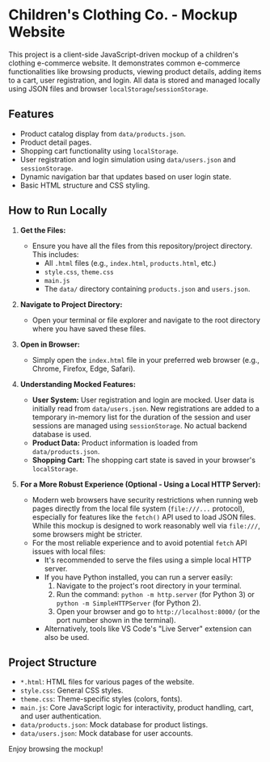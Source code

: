 # Children's Clothing Co. - Mockup Website

This project is a client-side JavaScript-driven mockup of a children's clothing e-commerce website. It demonstrates common e-commerce functionalities like browsing products, viewing product details, adding items to a cart, user registration, and login. All data is stored and managed locally using JSON files and browser `localStorage`/`sessionStorage`.

## Features

*   Product catalog display from `data/products.json`.
*   Product detail pages.
*   Shopping cart functionality using `localStorage`.
*   User registration and login simulation using `data/users.json` and `sessionStorage`.
*   Dynamic navigation bar that updates based on user login state.
*   Basic HTML structure and CSS styling.

## How to Run Locally

1.  **Get the Files:**
    *   Ensure you have all the files from this repository/project directory. This includes:
        *   All `.html` files (e.g., `index.html`, `products.html`, etc.)
        *   `style.css`, `theme.css`
        *   `main.js`
        *   The `data/` directory containing `products.json` and `users.json`.

2.  **Navigate to Project Directory:**
    *   Open your terminal or file explorer and navigate to the root directory where you have saved these files.

3.  **Open in Browser:**
    *   Simply open the `index.html` file in your preferred web browser (e.g., Chrome, Firefox, Edge, Safari).

4.  **Understanding Mocked Features:**
    *   **User System:** User registration and login are mocked. User data is initially read from `data/users.json`. New registrations are added to a temporary in-memory list for the duration of the session and user sessions are managed using `sessionStorage`. No actual backend database is used.
    *   **Product Data:** Product information is loaded from `data/products.json`.
    *   **Shopping Cart:** The shopping cart state is saved in your browser's `localStorage`.

5.  **For a More Robust Experience (Optional - Using a Local HTTP Server):**
    *   Modern web browsers have security restrictions when running web pages directly from the local file system (`file:///...` protocol), especially for features like the `fetch()` API used to load JSON files. While this mockup is designed to work reasonably well via `file:///`, some browsers might be stricter.
    *   For the most reliable experience and to avoid potential `fetch` API issues with local files:
        *   It's recommended to serve the files using a simple local HTTP server.
        *   If you have Python installed, you can run a server easily:
            1.  Navigate to the project's root directory in your terminal.
            2.  Run the command: `python -m http.server` (for Python 3) or `python -m SimpleHTTPServer` (for Python 2).
            3.  Open your browser and go to `http://localhost:8000/` (or the port number shown in the terminal).
        *   Alternatively, tools like VS Code's "Live Server" extension can also be used.

## Project Structure

*   `*.html`: HTML files for various pages of the website.
*   `style.css`: General CSS styles.
*   `theme.css`: Theme-specific styles (colors, fonts).
*   `main.js`: Core JavaScript logic for interactivity, product handling, cart, and user authentication.
*   `data/products.json`: Mock database for product listings.
*   `data/users.json`: Mock database for user accounts.

Enjoy browsing the mockup!
